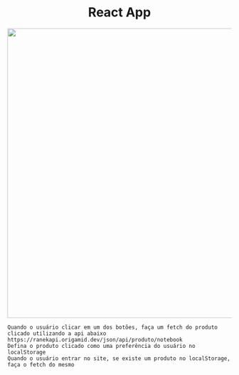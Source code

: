<h1 align="center">React App</h1>

<p align="center">
<img  width="650px" src="https://i.imgur.com/0MqW4eJ.png">
</p>

``` 
Quando o usuário clicar em um dos botões, faça um fetch do produto clicado utilizando a api abaixo
https://ranekapi.origamid.dev/json/api/produto/notebook
Defina o produto clicado como uma preferência do usuário no localStorage
Quando o usuário entrar no site, se existe um produto no localStorage, faça o fetch do mesmo

 ```






